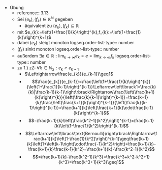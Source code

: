 - Übung
	- reference:: 3.13
	- Sei $\left(e_{k}\right),\left(f_{k}\right)\in\mathbb{R}^{\mathbb{N}}$ gegeben
		- äquivalent zu $\left(e_{k}\right),\left(f_{k}\right)\subseteq\mathbb{R}$
	- mit $e_{k}:=\left(1+\frac{1}{k}\right)^{k},f_{k}:=\left(1+\frac{1}{k}\right)^{k+1}$
	- dabei $\left(e_{k}\right)$ steigt monoton
	  logseq.order-list-type:: number
	- $\left(f_{k}\right)$ sinkt monoton
	  logseq.order-list-type:: number
	- außerdem $\exists e\in\mathbb{R}:\lim_{k\rightarrow\infty}e_{k}=e=\lim_{k\rightarrow\infty}f_{k}$
	  logseq.order-list-type:: number
	- zu 1.) zZ: $\forall k\in\mathbb{N}_2:e_{k}\geq e_{k-1}$
		- $\Leftrightarrow\frac{e_{k}}{e_{k-1}}\geq1$
		- $$\frac{e_{k}}{e_{k-1}}=\frac{\left(1+\frac{1}{k}\right)^{k}}{\left(1+\frac{1}{k-1}\right)^{k-1}}\Leftarrow\left\lbrack1=\frac{k}{k}|\frac{k-1}{k-1}\right\rbrack\Rightarrow\frac{\left(\frac{k+1}{k}\right)^{k}}{\left(\frac{k}{k-1}\right)^{k-1}}=\frac{k+1}{k}\frac{\left(\frac{k+1}{k}\right)^{k-1}}{\left(\frac{k}{k-1}\right)^{k-1}}=\frac{k+1}{k}\left(\frac{k+1}{k}\cdot\frac{k-1}{k}\right)^{k-1}$$
		- $$=\frac{k+1}{k}\left(\frac{k^2-1}{k^2}\right)^{k-1}=\frac{k+1}{k}\left(1-\frac{1}{k^2}\right)^{k-1}$$
		- $$\Leftarrow\left\lbrack\text{Bernoulli}\right\rbrack\Rightarrow\frac{k+1}{k}\left(1-\frac{1}{k^2}\right)^{k-1}\geq\frac{k+1}{k}\left(1+\left(k-1\right)\cdot\frac{-1}{k^2}\right)=\frac{k+1}{k}-\frac{k+1}{k}\frac{k-1}{k^2}=\frac{k+1}{k}-\frac{k^2-1}{k^2}$$
		- $$=\frac{k+1}{k}-\frac{k^2-1}{k^3}=\frac{k^3+k^2-k^2+1}{k^3}=\frac{k^3+1}{k^3}\geq1$$